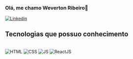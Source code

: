 ### Olá, me chamo Weverton Ribeiro👋

[![Linkedin](https://img.shields.io/badge/LinkedIn-0077B5?style=for-the-badge&logo=linkedin&logoColor=white)](www.linkedin.com/in/weverton-pereira-ribeiro-58534a388)

## Tecnologias que possuo conhecimento

<div style="display: inline-block">
    <br/>
    <img align="center" alt="HTML" src="https://img.shields.io/badge/HTML5-E34F26?style=for-the-badge&logo=html5&logoColor=white"/>
    <img align="center" alt="CSS" src="https://img.shields.io/badge/CSS3-1572B6?style=for-the-badge&logo=css3&logoColor=white"/>
    <img align="center" alt="JS" src="https://img.shields.io/badge/JavaScript-F7DF1E?style=for-the-badge&logo=javascript&logoColor=black"/>
    <img align="center" alt="ReactJS" src="https://img.shields.io/badge/React-20232A?style=for-the-badge&logo=react&logoColor=61DAFB"/>
</div>
